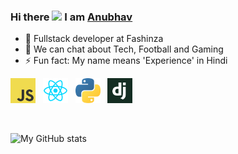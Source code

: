 ### Hi there <img src="https://media.giphy.com/media/hvRJCLFzcasrR4ia7z/giphy.gif" width="18px"> I am [Anubhav](https://anubhav.ga/)

- 🌱 Fullstack developer at Fashinza
- 💬 We can chat about Tech, Football and Gaming
- ⚡ Fun fact: My name means 'Experience' in Hindi

<div>
<img src="https://raw.githubusercontent.com/annubv/annubv/main/public/icons/javascript.png" width="40" alt="JS">
&nbsp;
<img src="https://raw.githubusercontent.com/annubv/annubv/main/public/icons/react.png" width="40" alt="React">
&nbsp;
<img src="https://raw.githubusercontent.com/annubv/annubv/main/public/icons/python.png" width="40" alt="Python">
&nbsp;
<img src="https://raw.githubusercontent.com/annubv/annubv/main/public/icons/django.png" width="40" alt="Django">
<div>

<p>&nbsp;</p>

![My GitHub stats](https://github-readme-stats.vercel.app/api?username=annubv&show_icons=true&theme=ayu-mirage&include_all_commits=true)

<!--
**annubv/annubv** is a ✨ _special_ ✨ repository because its `README.md` (this file) appears on your GitHub profile.

Here are some ideas to get you started:

- 🔭 I’m currently working on ...
- 🌱 I’m currently learning ...
- 👯 I’m looking to collaborate on ...
- 🤔 I’m looking for help with ...
- 💬 Ask me about ...
- 📫 How to reach me: ...
- 😄 Pronouns: ...
- ⚡ Fun fact: ...
-->
